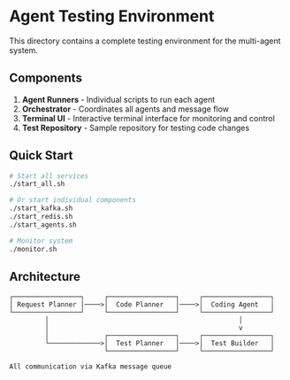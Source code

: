 # Agent Testing Environment

This directory contains a complete testing environment for the multi-agent system.

## Components

1. **Agent Runners** - Individual scripts to run each agent
2. **Orchestrator** - Coordinates all agents and message flow
3. **Terminal UI** - Interactive terminal interface for monitoring and control
4. **Test Repository** - Sample repository for testing code changes

## Quick Start

```bash
# Start all services
./start_all.sh

# Or start individual components
./start_kafka.sh
./start_redis.sh
./start_agents.sh

# Monitor system
./monitor.sh
```

## Architecture

```
┌─────────────────┐     ┌─────────────────┐     ┌─────────────────┐
│ Request Planner │────>│  Code Planner   │────>│  Coding Agent   │
└─────────────────┘     └─────────────────┘     └─────────────────┘
         │                                                │
         │                                                v
         │              ┌─────────────────┐     ┌─────────────────┐
         └─────────────>│  Test Planner   │────>│  Test Builder   │
                        └─────────────────┘     └─────────────────┘

All communication via Kafka message queue
```